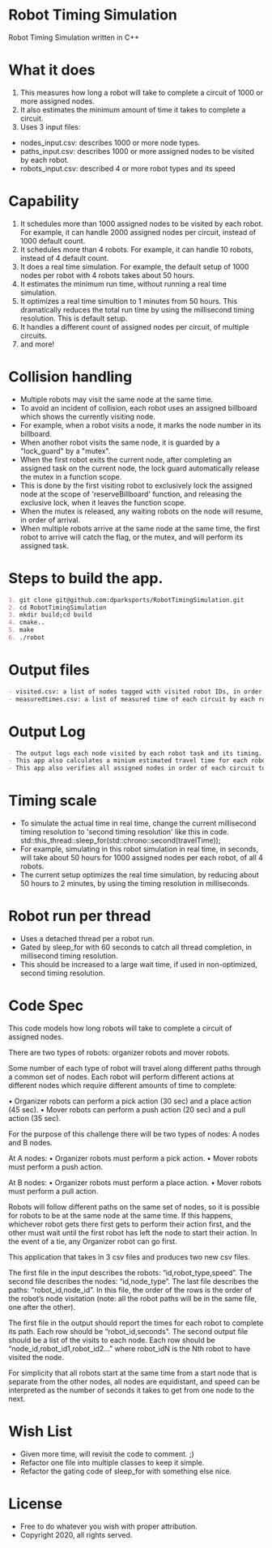 # Robot Timing Simulation
Robot Timing Simulation written in C++

# What it does
1) This measures how long a robot will take to complete a circuit of 1000 or more assigned nodes.
2) It also estimates the minimum amount of time it takes to complete a circuit.
3) Uses 3 input files:
  - nodes_input.csv: describes 1000 or more node types.
  - paths_input.csv: describes 1000 or more assigned nodes to be visited by each robot.
  - robots_input.csv: described 4 or more robot types and its speed

# Capability
1) It schedules more than 1000 assigned nodes to be visited by each robot. For example, it can handle 2000 assigned nodes per circuit, instead of 1000 default count.  
2) It schedules more than 4 robots.  For example, it can handle 10 robots, instead of 4 default count. 
3) It does a real time simulation.  For example, the default setup of 1000 nodes per robot with 4 robots takes about 50 hours.
4) It estimates the minimum run time, without running a real time simulation.
5) It optimizes a real time simultion to 1 minutes from 50 hours.  This dramatically reduces the total run time by using the millisecond timing resolution.  This is default setup.
7) It handles a different count of assigned nodes per circuit, of multiple circuits.
8) and more!

# Collision handling
- Multiple robots may visit the same node at the same time.
- To avoid an incident of collision, each robot uses an assigned billboard which shows the currently visiting node.
- For example, when a robot visits a node, it marks the node number in its billboard.
- When another robot visits the same node, it is guarded by a "lock_guard" by a "mutex".
- When the first robot exits the current node, after completing an assigned task on the current node, the lock guard automatically release the mutex in a function scope.
- This is done by the first visiting robot to exclusively lock the assigned node at the scope of 'reserveBillboard' function, and releasing the exclusive lock, when it leaves the function scope.
- When the mutex is released, any waiting robots on the node will resume, in order of arrival.
- When multiple robots arrive at the same node at the same time, the first robot to arrive will catch the flag, or the mutex, and will perform its assigned task.

# Steps to build the app.
```markdown
1. git clone git@github.com:dparksports/RobotTimingSimulation.git
2. cd RobotTimingSimulation
3. mkdir build;cd build
4. cmake..
5. make
6. ./robot 
```

# Output files
```markdown
- visited.csv: a list of nodes tagged with visited robot IDs, in order.
- measuredtimes.csv: a list of measured time of each circuit by each robot ID, in seconds.
```

# Output Log
```markdown
- The output logs each node visited by each robot task and its timing.
- This app also calculates a minium estimated travel time for each robot.
- This app also verifies all assigned nodes in order of each circuit to be visited by a robot.
```

# Timing scale
- To simulate the actual time in real time, change the current millisecond timing resolution to 'second timing resolution' like this in code.
        std::this_thread::sleep_for(std::chrono::second(travelTime));
- For example, simulating in this robot simulation in real time, in seconds, will take about 50 hours for 1000 assigned nodes per each robot, of all 4 robots.
- The current setup optimizes the real time simulation, by reducing about 50 hours to 2 minutes, by using the timing resolution in milliseconds.

# Robot run per thread
- Uses a detached thread per a robot run.
- Gated by sleep_for with 60 seconds to catch all thread completion, in millisecond timing resolution.
- This should be increased to a large wait time, if used in non-optimized, second timing resolution.
 
# Code Spec

This code models how long robots will take to complete a circuit of assigned nodes.

There are two types of robots: organizer robots and mover robots. 

Some number of each type of robot will travel along different paths through a common set of nodes. 
Each robot will perform different actions at different nodes which require different amounts of time to complete:

• Organizer robots can perform a pick action (30 sec) and a place action (45 sec).
• Mover robots can perform a push action (20 sec) and a pull action (35 sec).

For the purpose of this challenge there will be two types of nodes: A nodes and B nodes.

At A nodes:
• Organizer robots must perform a pick action.
• Mover robots must perform a push action.

At B nodes:
• Organizer robots must perform a place action.
• Mover robots must perform a pull action.

Robots will follow different paths on the same set of nodes, so it is possible for robots to be at the same node at
the same time. If this happens, whichever robot gets there first gets to perform their action first, and the other
must wait until the first robot has left the node to start their action. In the event of a tie, any Organizer robot can
go first.

This application that takes in 3 csv files and produces two new csv files.

The first file in the input describes the robots: “id,robot_type,speed”. 
The second file describes the nodes: “id,node_type”. 
The last file describes the paths: “robot_id,node_id”. In this file, the order of the rows is the order
of the robot’s node visitation (note: all the robot paths will be in the same file, one after the other).

The first file in the output should report the times for each robot to complete its path. 
Each row should be “robot_id,seconds". 
The second output file should be a list of the visits to each node. 
Each row should be “node_id,robot_id1,robot_id2...” where robot_idN is the Nth robot to have visited the node.

For simplicity that all robots start at the same time from a start node that is separate from the
other nodes, all nodes are equidistant, and speed can be interpreted as the number of seconds it takes to get from
one node to the next.

# Wish List
- Given more time, will revisit the code to comment.  ;)
- Refactor one file into multiple classes to keep it simple.
- Refactor the gating code of sleep_for with something else nice.

# License
- Free to do whatever you wish with proper attribution.
- Copyright 2020, all rights served.
